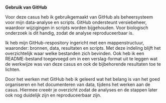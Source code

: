 **Gebruik van GitHub**

Voor deze casus heb ik gebruikgemaakt van GitHub als beheersysteem voor mijn data-analyse en scripts. GitHub ondersteunt versiebeheer, waardoor wijzigingen in scripts worden bijgehouden. Voor biologisch onderzoek is dit handig, zodat de analyse reproduceerbaar is.

Ik heb mijn GitHub-respository ingericht met een mappenstructuur, waaronder: bronnen, data, resultaten en scripts. Met deze indeling blijft het overzichtelijk waar welke bestanden zich bevinden. Ook heb ik een README-bestand toegevoegd om in een verslag-format uit te leggen wat de werkwijze was van deze casus en ook de bijbehorende resultaten toe te lichten. 

Door het werken met GitHub heb ik geleerd wat het belang is van het goed organiseren en het documenteren van data, tijdens het werken aan de casus. Hiermee creeër je overzicht zodat de analyses en de stappen later ook nog duidelijk zijn en reproduceerbaar zijn. 
